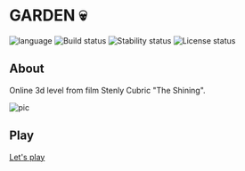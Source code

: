 # GARDEN :skull: # 

![language](https://img.shields.io/badge/code-es6-green.svg) 
![Build status](https://img.shields.io/badge/build-passing-green.svg) 
![Stability status](https://img.shields.io/badge/stability-stable-green.svg) 
![License status](https://img.shields.io/badge/license-Beerware-green.svg) 


About
------------   
Online 3d level from film Stenly Cubric "The Shining".  
  
  
![pic](https://raw.githubusercontent.com/fire888/garden/src/assets/start-img.png)  


Play
------------ 
[Let's play](js.otrisovano.ru/garden)